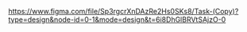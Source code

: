https://www.figma.com/file/Sp3rgcrXnDAzRe2Hs0SKs8/Task-(Copy)?type=design&node-id=0-1&mode=design&t=6i8DhGlBRVtSAjzO-0